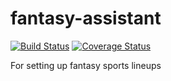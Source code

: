# fantasy-assistant
[![Build Status](https://travis-ci.org/lynshi/fantasy-assistant.svg?branch=master)](https://travis-ci.org/lynshi/fantasy-assistant)
[![Coverage Status](https://coveralls.io/repos/github/lynshi/fantasy-assistant/badge.svg?branch=master)](https://coveralls.io/github/lynshi/fantasy-assistant?branch=master&kill_cache=1)

For setting up fantasy sports lineups
